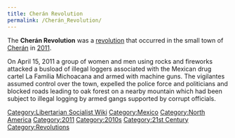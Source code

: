 ```yaml
---
title: Cherán Revolution
permalink: /Cherán_Revolution/
---
```


The **Cherán Revolution** was a
[revolution](List_of_Revolutions.md "wikilink") that occurred in the small
town of [Cherán](Cherán.md "wikilink") in
[2011](Timeline_of_Libertarian_Socialism_in_North_America.md "wikilink").

On April 15, 2011 a group of women and men using rocks and fireworks
attacked a busload of illegal loggers associated with the Mexican drug
cartel La Familia Michoacana and armed with machine guns. The vigilantes
assumed control over the town, expelled the police force and politicians
and blocked roads leading to oak forest on a nearby mountain which had
been subject to illegal logging by armed gangs supported by corrupt
officials.

[Category:Libertarian Socialist
Wiki](Category:Libertarian_Socialist_Wiki.md "wikilink")
[Category:Mexico](Category:Mexico.md "wikilink") [Category:North
America](Category:North_America.md "wikilink")
[Category:2011](Category:2011.md "wikilink")
[Category:2010s](Category:2010s.md "wikilink") [Category:21st
Century](Category:21st_Century.md "wikilink")
[Category:Revolutions](Category:Revolutions.md "wikilink")